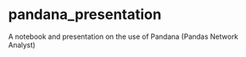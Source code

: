 pandana_presentation
====================

A notebook and presentation on the use of Pandana (Pandas Network Analyst)
